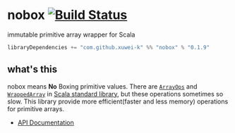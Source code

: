 # nobox [![Build Status](https://secure.travis-ci.org/xuwei-k/nobox.png?branch=master)](http://travis-ci.org/xuwei-k/nobox)

immutable primitive array wrapper for Scala

```scala
libraryDependencies += "com.github.xuwei-k" %% "nobox" % "0.1.9"
```

## what's this

nobox means **No** Boxing primitive values.
There are [`ArrayOps`](https://github.com/scala/scala/blob/v2.10.4/src/library/scala/collection/mutable/ArrayOps.scala) and [`WrappedArray`](https://github.com/scala/scala/blob/v2.10.4/src/library/scala/collection/mutable/WrappedArray.scala) in [Scala standard library](http://docs.scala-lang.org/overviews/collections/arrays.html), but these operations sometimes so slow.
This library provide more efficient(faster and less memory) operations for primitive arrays.


- [API Documentation](https://oss.sonatype.org/service/local/repositories/releases/archive/com/github/xuwei-k/nobox_2.10/0.1.9/nobox_2.10-0.1.9-javadoc.jar/!/index.html)

